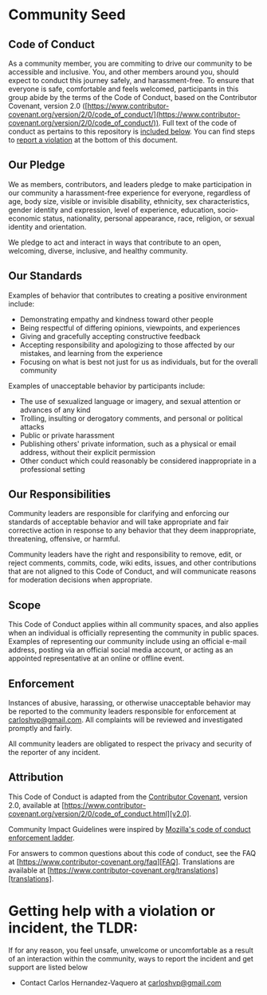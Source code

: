 # Community Seed

## Code of Conduct
As a community member, you are commiting to drive our community to be accessible and inclusive. You, and other members around you, should expect to conduct this journey safely, and harassment-free. To ensure that everyone is safe, comfortable and feels welcomed, participants in this group abide by the terms of the Code of Conduct, based on the Contributor Covenant, version 2.0 ([https://www.contributor-covenant.org/version/2/0/code_of_conduct/](https://www.contributor-covenant.org/version/2/0/code_of_conduct/)). Full text of the code of conduct as pertains to this repository is [included below](#contributor-covenant-code-of-conduct-version-2.0). You can find steps to [report a violation](#getting-help-with-a-violation-or-incident-the-tldr) at the bottom of this document.

## Our Pledge

We as members, contributors, and leaders pledge to make participation in our
community a harassment-free experience for everyone, regardless of age, body
size, visible or invisible disability, ethnicity, sex characteristics, gender
identity and expression, level of experience, education, socio-economic status,
nationality, personal appearance, race, religion, or sexual identity
and orientation.

We pledge to act and interact in ways that contribute to an open, welcoming,
diverse, inclusive, and healthy community.

## Our Standards

Examples of behavior that contributes to creating a positive environment
include:

* Demonstrating empathy and kindness toward other people
* Being respectful of differing opinions, viewpoints, and experiences
* Giving and gracefully accepting constructive feedback
* Accepting responsibility and apologizing to those affected by our mistakes,
  and learning from the experience
* Focusing on what is best not just for us as individuals, but for the
  overall community

Examples of unacceptable behavior by participants include:

* The use of sexualized language or imagery, and sexual attention or
  advances of any kind
* Trolling, insulting or derogatory comments, and personal or political attacks
* Public or private harassment
* Publishing others' private information, such as a physical or email
  address, without their explicit permission
* Other conduct which could reasonably be considered inappropriate in a
  professional setting

## Our Responsibilities

Community leaders are responsible for clarifying and enforcing our standards of
acceptable behavior and will take appropriate and fair corrective action in
response to any behavior that they deem inappropriate, threatening, offensive,
or harmful.

Community leaders have the right and responsibility to remove, edit, or reject
comments, commits, code, wiki edits, issues, and other contributions that are
not aligned to this Code of Conduct, and will communicate reasons for moderation
decisions when appropriate.

## Scope

This Code of Conduct applies within all community spaces, and also applies when
an individual is officially representing the community in public spaces.
Examples of representing our community include using an official e-mail address,
posting via an official social media account, or acting as an appointed
representative at an online or offline event.

## Enforcement

Instances of abusive, harassing, or otherwise unacceptable behavior may be
reported to the community leaders responsible for enforcement at
carloshvp@gmail.com.
All complaints will be reviewed and investigated promptly and fairly.

All community leaders are obligated to respect the privacy and security of the
reporter of any incident.
## Attribution

This Code of Conduct is adapted from the [Contributor Covenant][homepage],
version 2.0, available at
[https://www.contributor-covenant.org/version/2/0/code_of_conduct.html][v2.0].

Community Impact Guidelines were inspired by 
[Mozilla's code of conduct enforcement ladder][Mozilla CoC].

For answers to common questions about this code of conduct, see the FAQ at
[https://www.contributor-covenant.org/faq][FAQ]. Translations are available 
at [https://www.contributor-covenant.org/translations][translations].

[homepage]: https://www.contributor-covenant.org
[v2.0]: https://www.contributor-covenant.org/version/2/0/code_of_conduct.html
[Mozilla CoC]: https://github.com/mozilla/diversity
[FAQ]: https://www.contributor-covenant.org/faq
[translations]: https://www.contributor-covenant.org/translations

# Getting help with a violation or incident, the TLDR:

If for any reason, you feel unsafe, unwelcome or uncomfortable as a result of an interaction within the community, ways to report the incident and get support are listed below

-   Contact Carlos Hernandez-Vaquero at carloshvp@gmail.com
